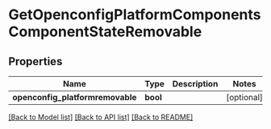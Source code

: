 # GetOpenconfigPlatformComponentsComponentStateRemovable

## Properties
Name | Type | Description | Notes
------------ | ------------- | ------------- | -------------
**openconfig_platformremovable** | **bool** |  | [optional] 

[[Back to Model list]](../README.md#documentation-for-models) [[Back to API list]](../README.md#documentation-for-api-endpoints) [[Back to README]](../README.md)


